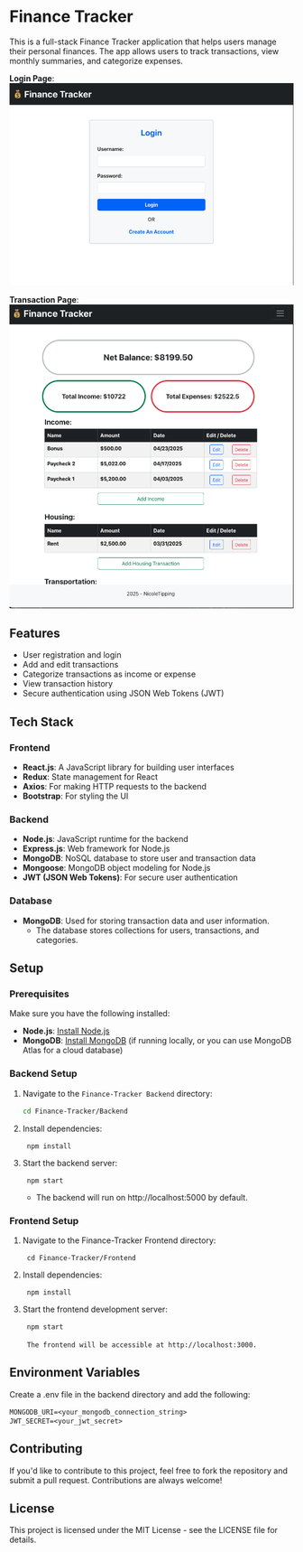 # Finance Tracker

This is a full-stack Finance Tracker application that helps users manage their personal finances. The app allows users to track transactions, view monthly summaries, and categorize expenses.

**Login Page**:
![Login Page](login-page.png)

**Transaction Page**:
![Transaction Page](transaction-page.png)


## Features
- User registration and login
- Add and edit transactions
- Categorize transactions as income or expense
- View transaction history
- Secure authentication using JSON Web Tokens (JWT)

## Tech Stack

### Frontend
- **React.js**: A JavaScript library for building user interfaces
- **Redux**: State management for React
- **Axios**: For making HTTP requests to the backend
- **Bootstrap**: For styling the UI

### Backend
- **Node.js**: JavaScript runtime for the backend
- **Express.js**: Web framework for Node.js
- **MongoDB**: NoSQL database to store user and transaction data
- **Mongoose**: MongoDB object modeling for Node.js
- **JWT (JSON Web Tokens)**: For secure user authentication

### Database
- **MongoDB**: Used for storing transaction data and user information.
  - The database stores collections for users, transactions, and categories.

## Setup

### Prerequisites
Make sure you have the following installed:
- **Node.js**: [Install Node.js](https://nodejs.org/en/)
- **MongoDB**: [Install MongoDB](https://www.mongodb.com/try/download/community) (if running locally, or you can use MongoDB Atlas for a cloud database)

### Backend Setup
1. Navigate to the `Finance-Tracker Backend` directory:
   ```bash
   cd Finance-Tracker/Backend

2. Install dependencies:

        npm install

3. Start the backend server:

        npm start

    - The backend will run on http://localhost:5000 by default.

### Frontend Setup

1. Navigate to the Finance-Tracker Frontend directory:

        cd Finance-Tracker/Frontend

2. Install dependencies:

        npm install

3. Start the frontend development server:

        npm start
    
        The frontend will be accessible at http://localhost:3000.

## Environment Variables

Create a .env file in the backend directory and add the following:

    MONGODB_URI=<your_mongodb_connection_string>
    JWT_SECRET=<your_jwt_secret>

## Contributing

If you'd like to contribute to this project, feel free to fork the repository and submit a pull request. Contributions are always welcome!


## License

This project is licensed under the MIT License - see the LICENSE file for details.
